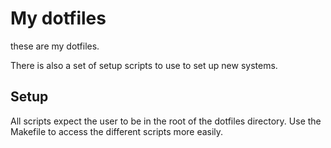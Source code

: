 # My dotfiles
these are my dotfiles.

There is also a set of setup scripts to use to set up new systems.

## Setup
All scripts expect the user to be in the root of the dotfiles directory.
Use the Makefile to access the different scripts more easily.



